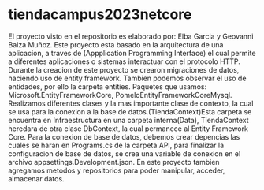 # tiendacampus2023netcore
El proyecto visto en el repositorio es elaborado por: Elba Garcia y Geovanni Balza Muñoz.
Este proyecto esta basado en la arquitectura de una aplicacion, a traves de (Appplication Programming Interface) el cual permite a diferentes aplicaciones o sistemas interactuar con el protocolo HTTP.
Durante la creacion de este proyecto se crearon migraciones de datos, haciendo uso de entity framework.
Tambien podemos observar el uso de entidades, por ello la carpeta entities.
Paquetes que usamos: Microsoft.EntityFrameworkCore, PomeloEntityFrameworkCoreMysql.
Realizamos diferentes clases y la mas importante clase de contexto, la cual se usa para la conexion a la base de datos.(TiendaContext)Esta carpeta se
encuentra en Infraestructura en una carpeta interna(Data), TiendaContext heredara de otra clase DbContext, la cual permanece al Entity Framework Core.
Para la conexion de base de datos, debemos crear depencias las cuales se haran en Programs.cs de la carpeta API, para finalizar la configuracion de base de datos, se crea una variable de conexion
en el archivo appsettings.Development.json.
En este proyecto tambien agregamos metodos y repositorios para poder manipular, acceder, almacenar datos.
